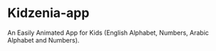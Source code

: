 # Kidzenia-app
An Easily Animated App for Kids (English Alphabet, Numbers, Arabic Alphabet and Numbers).
